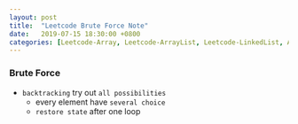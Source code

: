 ```yaml
---
layout: post
title:  "Leetcode Brute Force Note"
date:   2019-07-15 18:30:00 +0800
categories: [Leetcode-Array, Leetcode-ArrayList, Leetcode-LinkedList, Algorithm]
---
```

### Brute Force
- `backtracking` try out `all possibilities`
    - every element have `several choice`
    - `restore state` after one loop
